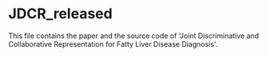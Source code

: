 # JDCR_released
This file contains the paper and the source code of 'Joint Discriminative and Collaborative Representation for Fatty Liver Disease Diagnosis'.
